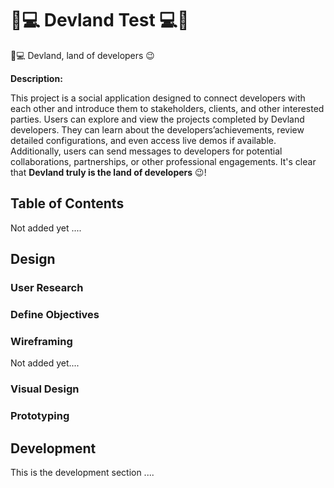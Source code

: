 # 🌴💻 Devland Test 💻🌴

🌴💻 Devland, land of developers 😉

**Description:**

This project is a social application designed to connect developers with each other and introduce them to stakeholders, clients, and other interested parties. Users can explore and view the projects completed by Devland developers. They can learn about the developers’achievements, review detailed configurations, and even access live demos if available. Additionally, users can send messages to developers for potential collaborations, partnerships, or other professional engagements. It's clear that **Devland truly is the land of developers** 😉!

## Table of Contents

Not added yet ....

## Design

### **User Research**

### **Define Objectives**

### **Wireframing**

Not added yet....

### **Visual Design**

### **Prototyping**

## Development

This is the development section ....
